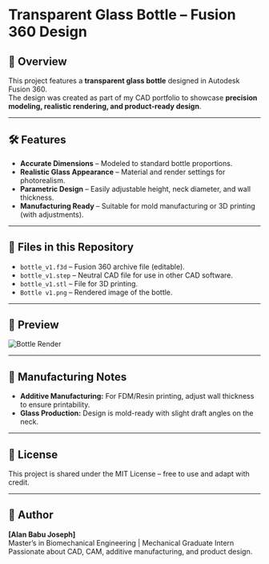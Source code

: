 # Transparent Glass Bottle – Fusion 360 Design

## 📄 Overview
This project features a **transparent glass bottle** designed in Autodesk Fusion 360.  
The design was created as part of my CAD portfolio to showcase **precision modeling, realistic rendering, and product-ready design**.

---

## 🛠 Features
- **Accurate Dimensions** – Modeled to standard bottle proportions.
- **Realistic Glass Appearance** – Material and render settings for photorealism.
- **Parametric Design** – Easily adjustable height, neck diameter, and wall thickness.
- **Manufacturing Ready** – Suitable for mold manufacturing or 3D printing (with adjustments).

---

## 📂 Files in this Repository
- `bottle_v1.f3d` – Fusion 360 archive file (editable).
- `bottle_v1.step` – Neutral CAD file for use in other CAD software.
- `bottle_v1.stl` – File for 3D printing.
- `Bottle v1.png` – Rendered image of the bottle.

---

## 📸 Preview
![Bottle Render](Bottle%20v1.png)

---

## 🚀 Manufacturing Notes
- **Additive Manufacturing:** For FDM/Resin printing, adjust wall thickness to ensure printability.
- **Glass Production:** Design is mold-ready with slight draft angles on the neck.

---

## 📜 License
This project is shared under the MIT License – free to use and adapt with credit.

---

## 👤 Author
**[Alan Babu Joseph]**  
Master’s in Biomechanical Engineering | Mechanical Graduate Intern  
Passionate about CAD, CAM, additive manufacturing, and product design.
